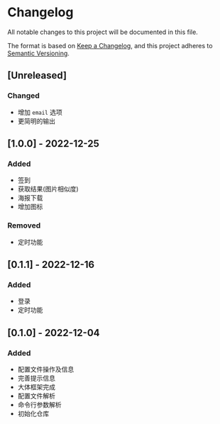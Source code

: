 # Changelog
All notable changes to this project will be documented in this file.

The format is based on [Keep a Changelog](https://keepachangelog.com/en/1.0.0/),
and this project adheres to [Semantic Versioning](https://semver.org/spec/v2.0.0.html).

## [Unreleased]
### Changed
- 增加 `email` 选项
- 更简明的输出


## [1.0.0] - 2022-12-25
### Added
- 签到
- 获取结果(图片相似度)
- 海报下载
- 增加图标
### Removed
- 定时功能


## [0.1.1] - 2022-12-16
### Added
- 登录
- 定时功能

## [0.1.0] - 2022-12-04
### Added
- 配置文件操作及信息
- 完善提示信息
- 大体框架完成
- 配置文件解析
- 命令行参数解析
- 初始化仓库
